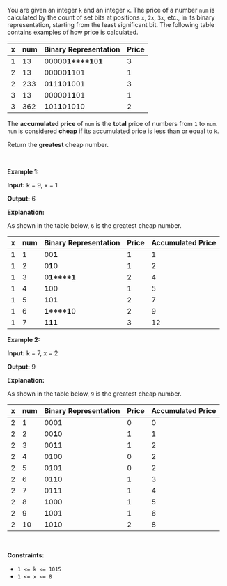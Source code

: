 You are given an integer `k` and an integer `x`. The price of a number `num` is calculated by the count of set bits at positions `x`, `2x`, `3x`, etc., in its binary representation, starting from the least significant bit. The following table contains examples of how price is calculated.




| x | num | Binary Representation | Price |
| --- | --- | --- | --- |
| 1 | 13 | 00000**1****1**0**1** | 3 |
| 2 | 13 | 00000**1**101 | 1 |
| 2 | 233 | 0**1**1**1**0**1**001 | 3 |
| 3 | 13 | 000001**1**01 | 1 |
| 3 | 362 | **1**01**1**01010 | 2 |


The **accumulated price** of `num` is the **total** price of numbers from `1` to `num`. `num` is considered **cheap** if its accumulated price is less than or equal to `k`.


Return the **greatest** cheap number.


 


**Example 1:**



**Input:** k = 9, x = 1


**Output:** 6


**Explanation:**


As shown in the table below, `6` is the greatest cheap number.




| x | num | Binary Representation | Price | Accumulated Price |
| --- | --- | --- | --- | --- |
| 1 | 1 | 00**1** | 1 | 1 |
| 1 | 2 | 0**1**0 | 1 | 2 |
| 1 | 3 | 0**1****1** | 2 | 4 |
| 1 | 4 | **1**00 | 1 | 5 |
| 1 | 5 | **1**0**1** | 2 | 7 |
| 1 | 6 | **1****1**0 | 2 | 9 |
| 1 | 7 | **1****1****1** | 3 | 12 |



**Example 2:**



**Input:** k = 7, x = 2


**Output:** 9


**Explanation:**


As shown in the table below, `9` is the greatest cheap number.




| x | num | Binary Representation | Price | Accumulated Price |
| --- | --- | --- | --- | --- |
| 2 | 1 | 0001 | 0 | 0 |
| 2 | 2 | 00**1**0 | 1 | 1 |
| 2 | 3 | 00**1**1 | 1 | 2 |
| 2 | 4 | 0100 | 0 | 2 |
| 2 | 5 | 0101 | 0 | 2 |
| 2 | 6 | 01**1**0 | 1 | 3 |
| 2 | 7 | 01**1**1 | 1 | 4 |
| 2 | 8 | **1**000 | 1 | 5 |
| 2 | 9 | **1**001 | 1 | 6 |
| 2 | 10 | **1**0**1**0 | 2 | 8 |



 


**Constraints:**


* `1 <= k <= 1015`
* `1 <= x <= 8`


